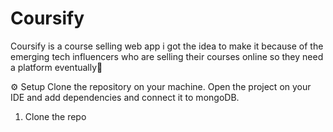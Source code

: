 # Coursify
Coursify is a course selling web app i got the idea to make it because of the emerging tech influencers who are selling their courses online so they need a platform eventually🚀

⚙ Setup
Clone the repository on your machine. Open the project on your IDE and add dependencies and connect it to mongoDB.
1. Clone the repo
